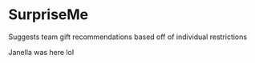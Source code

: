 # SurpriseMe
Suggests team gift recommendations based off of individual restrictions

Janella was here lol
